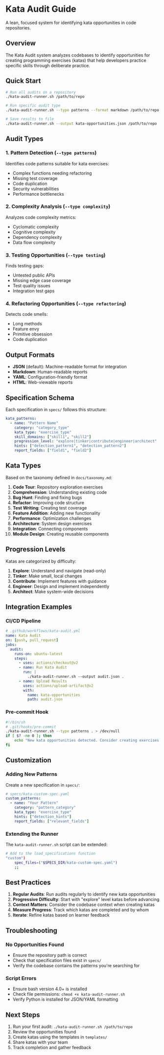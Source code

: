 # Kata Audit Guide

A lean, focused system for identifying kata opportunities in code repositories.

## Overview

The Kata Audit system analyzes codebases to identify opportunities for creating programming exercises (katas) that help developers practice specific skills through deliberate practice.

## Quick Start

```bash
# Run all audits on a repository
./kata-audit-runner.sh /path/to/repo

# Run specific audit type
./kata-audit-runner.sh --type patterns --format markdown /path/to/repo

# Save results to file
./kata-audit-runner.sh --output kata-opportunities.json /path/to/repo
```

## Audit Types

### 1. Pattern Detection (`--type patterns`)
Identifies code patterns suitable for kata exercises:
- Complex functions needing refactoring
- Missing test coverage
- Code duplication
- Security vulnerabilities
- Performance bottlenecks

### 2. Complexity Analysis (`--type complexity`)
Analyzes code complexity metrics:
- Cyclomatic complexity
- Cognitive complexity
- Dependency complexity
- Data flow complexity

### 3. Testing Opportunities (`--type testing`)
Finds testing gaps:
- Untested public APIs
- Missing edge case coverage
- Test quality issues
- Integration test gaps

### 4. Refactoring Opportunities (`--type refactoring`)
Detects code smells:
- Long methods
- Feature envy
- Primitive obsession
- Code duplication

## Output Formats

- **JSON** (default): Machine-readable format for integration
- **Markdown**: Human-readable reports
- **YAML**: Configuration-friendly format
- **HTML**: Web-viewable reports

## Specification Schema

Each specification in `specs/` follows this structure:

```yaml
kata_patterns:
  - name: "Pattern Name"
    category: "category_type"
    kata_type: "exercise_type"
    skill_domains: ["skill1", "skill2"]
    progression_level: "explore|tinker|contribute|engineer|architect"
    hints: ["detection_pattern1", "detection_pattern2"]
    report_fields: ["field1", "field2"]
```

## Kata Types

Based on the taxonomy defined in `docs/taxonomy.md`:

1. **Code Tour**: Repository exploration exercises
2. **Comprehension**: Understanding existing code
3. **Bug Hunt**: Finding and fixing bugs
4. **Refactor**: Improving code structure
5. **Test Writing**: Creating test coverage
6. **Feature Addition**: Adding new functionality
7. **Performance**: Optimization challenges
8. **Architecture**: System design exercises
9. **Integration**: Connecting components
10. **Module Design**: Creating reusable components

## Progression Levels

Katas are categorized by difficulty:

1. **Explore**: Understand and navigate (read-only)
2. **Tinker**: Make small, local changes
3. **Contribute**: Implement features with guidance
4. **Engineer**: Design and implement independently
5. **Architect**: Make system-wide decisions

## Integration Examples

### CI/CD Pipeline

```yaml
# .github/workflows/kata-audit.yml
name: Kata Audit
on: [push, pull_request]
jobs:
  audit:
    runs-on: ubuntu-latest
    steps:
      - uses: actions/checkout@v2
      - name: Run Kata Audit
        run: |
          ./kata-audit-runner.sh --output audit.json .
      - name: Upload Results
        uses: actions/upload-artifact@v2
        with:
          name: kata-opportunities
          path: audit.json
```

### Pre-commit Hook

```bash
#!/bin/sh
# .git/hooks/pre-commit
./kata-audit-runner.sh --type patterns . > /dev/null
if [ $? -ne 0 ]; then
    echo "New kata opportunities detected. Consider creating exercises."
fi
```

## Customization

### Adding New Patterns

Create a new specification in `specs/`:

```yaml
# specs/kata-custom-spec.yaml
custom_patterns:
  - name: "Your Pattern"
    category: "pattern_category"
    kata_type: "exercise_type"
    hints: ["detection_hints"]
    report_fields: ["relevant_fields"]
```

### Extending the Runner

The `kata-audit-runner.sh` script can be extended:

```bash
# Add to the load_specifications function
"custom")
    spec_files=("$SPECS_DIR/kata-custom-spec.yaml")
    ;;
```

## Best Practices

1. **Regular Audits**: Run audits regularly to identify new kata opportunities
2. **Progressive Difficulty**: Start with "explore" level katas before advancing
3. **Context Matters**: Consider the codebase context when creating katas
4. **Measure Progress**: Track which katas are completed and by whom
5. **Iterate**: Refine katas based on learner feedback

## Troubleshooting

### No Opportunities Found
- Ensure the repository path is correct
- Check that specification files exist in `specs/`
- Verify the codebase contains the patterns you're searching for

### Script Errors
- Ensure bash version 4.0+ is installed
- Check file permissions: `chmod +x kata-audit-runner.sh`
- Verify Python is installed for JSON/YAML formatting

## Next Steps

1. Run your first audit: `./kata-audit-runner.sh /path/to/repo`
2. Review the opportunities found
3. Create katas using the templates in `templates/`
4. Share katas with your team
5. Track completion and gather feedback
